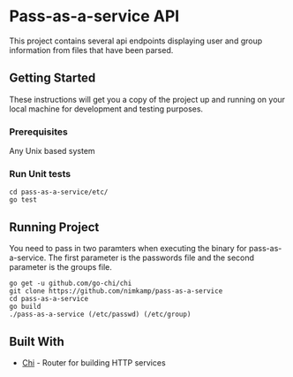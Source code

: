 # Pass-as-a-service API

This project contains several api endpoints displaying user and group information from files that have been parsed.

## Getting Started

These instructions will get you a copy of the project up and running on your local machine for development and testing purposes.

### Prerequisites

Any Unix based system


### Run Unit tests
```
cd pass-as-a-service/etc/
go test
```

## Running Project 
You need to pass in two paramters when executing the binary for pass-as-a-service. The first parameter is the passwords file and the second parameter is the groups file.
```
go get -u github.com/go-chi/chi
git clone https://github.com/nimkamp/pass-as-a-service
cd pass-as-a-service
go build
./pass-as-a-service (/etc/passwd) (/etc/group)
```

## Built With

* [Chi](https://github.com/go-chi/chi) - Router for building HTTP services


